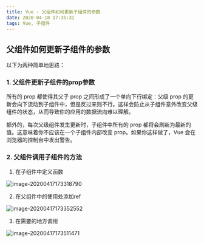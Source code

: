 ```yaml
---
title: Vue - 父组件如何更新子组件的参数
date: 2020-04-18 17:35:31
tags: Vue, 子组件
---
```






## 父组件如何更新子组件的参数

以下为两种简单地思路：

### 1. 父组件更新子组件的prop参数

所有的 prop 都使得其父子 prop 之间形成了一个单向下行绑定：父级 prop 的更新会向下流动到子组件中，但是反过来则不行。这样会防止从子组件意外改变父级组件的状态，从而导致你的应用的数据流向难以理解。

额外的，每次父级组件发生更新时，子组件中所有的 prop 都将会刷新为最新的值。这意味着你不应该在一个子组件内部改变 prop。如果你这样做了，Vue 会在浏览器的控制台中发出警告。

### 2. 父组件调用子组件的方法

1. 在子组件中定义函数

![image-20200417173318790](https://tva1.sinaimg.cn/large/007S8ZIlly1gdy20dp3p5j30jz0b6dgu.jpg)

2. 在父组件中的使用处添加ref 

![image-20200417173352552](https://tva1.sinaimg.cn/large/007S8ZIlly1gdy20eultjj30gf083mxs.jpg)

3. 在需要的地方调用

![image-20200417173511471](https://tva1.sinaimg.cn/large/007S8ZIlly1gdy20edzejj30bo08y0tb.jpg)





